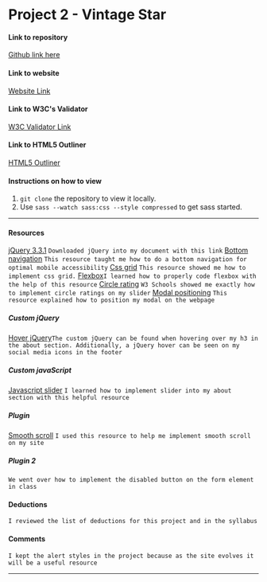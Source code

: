 # Project 2 - Vintage Star

#### Link to repository
[Github link here](https://github.com/amyfangelo/project-2_part-2_angelo-amy)

#### Link to website
[Website Link](http://amyfangelo.com/amyfrancesangelo/project-2_part-2_angelo-amyfrances/)

#### Link to W3C's Validator
[W3C Validator Link](https://validator.w3.org/nu/?doc=http%3A%2F%2Famyfangelo.com%2Famyfrancesangelo%2Fproject-2_part-2_angelo-amyfrances%2F)

#### Link to HTML5 Outliner
[HTML5 Outliner](https://gsnedders.html5.org/outliner/process.py?url=http%3A%2F%2Famyfangelo.com%2Famyfrancesangelo%2Fproject-2_part-2_angelo-amyfrances%2F)

#### Instructions on how to view
1. `git clone` the repository to view it locally.
2. Use `sass --watch sass:css --style compressed` to get sass started.

---

#### Resources
[jQuery 3.3.1](https://code.jquery.com/jquery-3.3.1.min.js)
`Downloaded jQuery into my document with this link`
[Bottom navigation](https://www.w3schools.com/howto/howto_css_bottom_nav.asp)
`This resource taught me how to do a bottom navigation for optimal mobile accessibility`
[Css grid](https://css-tricks.com/snippets/css/complete-guide-grid/)
`This resource showed me how to implement css grid.`
[Flexbox](https://flexbox.help/)`I learned how to properly code flexbox with the help of this resource`
[Circle rating](https://www.w3schools.com/howto/howto_css_circles.asp)
`W3 Schools showed me exactly how to implement circle ratings on my slider`
[Modal positioning](https://css-tricks.com/considerations-styling-modal/)
`This resource explained how to position my modal on the webpage`

##### Custom jQuery
[Hover jQuery](https://www.w3schools.com/jquery/tryit.asp?filename=tryjquery_event_hover)`The custom jQuery can be found when hovering over my h3 in the about section. Additionally, a jQuery hover can be seen on my social media icons in the footer`

##### Custom javaScript
[Javascript slider](https://www.w3schools.com/howto/howto_js_slideshow.asp)
`I learned how to implement slider into my about section with this helpful resource`

##### Plugin
[Smooth scroll](https://codepen.io/magglomag/pen/RPGgJG/)
`I used this resource to help me implement smooth scroll on my site`

##### Plugin 2
`We went over how to implement the disabled button on the form element in class`

#### Deductions
`I reviewed the list of deductions for this project and in the syllabus`

#### Comments
`I kept the alert styles in the project because as the site evolves it will be a useful resource`



---
